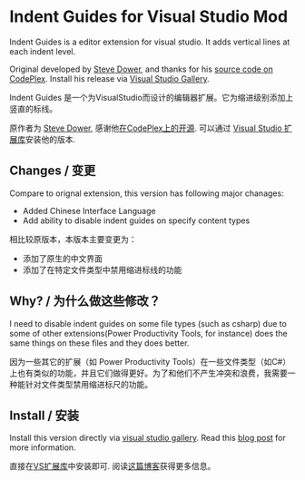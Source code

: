 # Indent Guides for Visual Studio Mod

Indent Guides is a editor extension for visual studio. It adds vertical lines at each indent level.

Original developed by [Steve Dower], and thanks for his [source code on CodePlex](http://indentguide.codeplex.com/).
Install his release via [Visual Studio Gallery](https://visualstudiogallery.msdn.microsoft.com/e792686d-542b-474a-8c55-630980e72c30).

Indent Guides 是一个为VisualStudio而设计的编辑器扩展。它为缩进级别添加上竖直的标线。

原作者为 [Steve Dower], 感谢他[在CodePlex上的开源](http://indentguide.codeplex.com/).
可以通过 [Visual Studio 扩展库](https://visualstudiogallery.msdn.microsoft.com/e792686d-542b-474a-8c55-630980e72c30)安装他的版本.

## Changes / 变更

Compare to orignal extension, this version has following major chanages:

* Added Chinese Interface Language
* Add ability to disable indent guides on specify content types

相比较原版本，本版本主要变更为：

* 添加了原生的中文界面
* 添加了在特定文件类型中禁用缩进标线的功能

## Why? / 为什么做这些修改？

I need to disable indent guides on some file types (such as csharp) due to some of other extensions(Power Productivity Tools, for instance) does the same things on these files and they does better.

因为一些其它的扩展（如 Power Productivity Tools）在一些文件类型（如C#）上也有类似的功能，并且它们做得更好。为了和他们不产生冲突和浪费，我需要一种能针对文件类型禁用缩进标尺的功能。

## Install / 安装

Install this version directly via [visual studio gallery](https://visualstudiogallery.msdn.microsoft.com/f6391b7c-0858-4e0f-bf9c-f7a70da71b4b).
Read this [blog post](http://blog.fishlee.net/2015/08/25/release_vsext_indent_guides_chs/) for more information.

直接在[VS扩展库](https://visualstudiogallery.msdn.microsoft.com/f6391b7c-0858-4e0f-bf9c-f7a70da71b4b)中安装即可.
阅读[这篇博客](http://blog.fishlee.net/2015/08/25/release_vsext_indent_guides_chs/)获得更多信息。



[Steve Dower]: https://visualstudiogallery.msdn.microsoft.com/site/search?f%5B0%5D.Type=User&f%5B0%5D.Value=Zooba